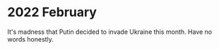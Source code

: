 # 2022 February

It's madness that Putin decided to invade Ukraine this month. Have no words honestly.
